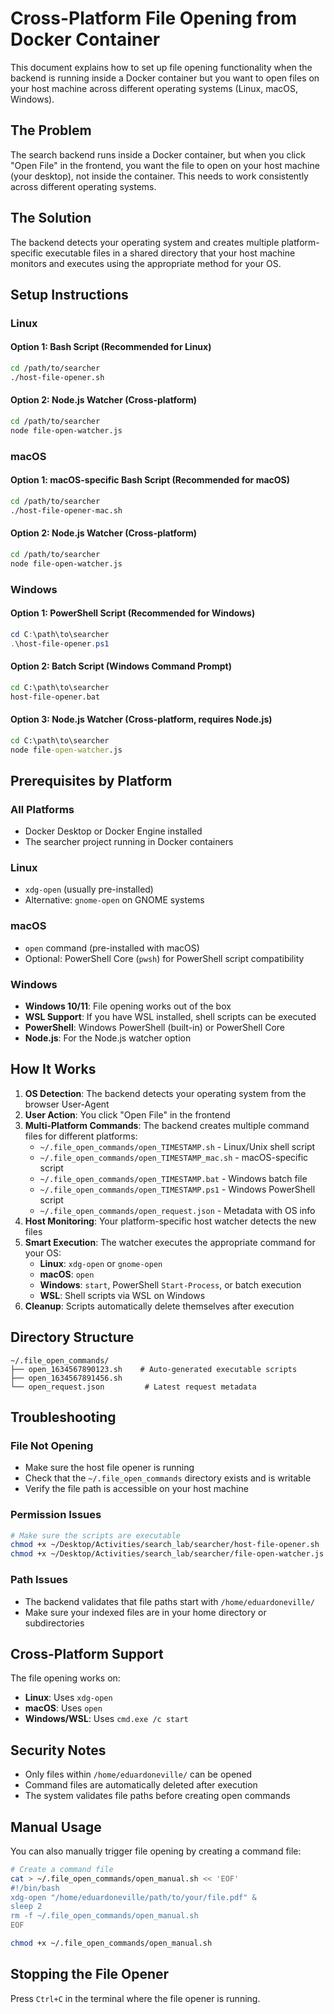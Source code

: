 # Cross-Platform File Opening from Docker Container

This document explains how to set up file opening functionality when the backend is running inside a Docker container but you want to open files on your host machine across different operating systems (Linux, macOS, Windows).

## The Problem

The search backend runs inside a Docker container, but when you click "Open File" in the frontend, you want the file to open on your host machine (your desktop), not inside the container. This needs to work consistently across different operating systems.

## The Solution

The backend detects your operating system and creates multiple platform-specific executable files in a shared directory that your host machine monitors and executes using the appropriate method for your OS.

## Setup Instructions

### Linux

#### Option 1: Bash Script (Recommended for Linux)
```bash
cd /path/to/searcher
./host-file-opener.sh
```

#### Option 2: Node.js Watcher (Cross-platform)
```bash
cd /path/to/searcher
node file-open-watcher.js
```

### macOS

#### Option 1: macOS-specific Bash Script (Recommended for macOS)
```bash
cd /path/to/searcher
./host-file-opener-mac.sh
```

#### Option 2: Node.js Watcher (Cross-platform)
```bash
cd /path/to/searcher
node file-open-watcher.js
```

### Windows

#### Option 1: PowerShell Script (Recommended for Windows)
```powershell
cd C:\path\to\searcher
.\host-file-opener.ps1
```

#### Option 2: Batch Script (Windows Command Prompt)
```cmd
cd C:\path\to\searcher
host-file-opener.bat
```

#### Option 3: Node.js Watcher (Cross-platform, requires Node.js)
```cmd
cd C:\path\to\searcher
node file-open-watcher.js
```

## Prerequisites by Platform

### All Platforms
- Docker Desktop or Docker Engine installed
- The searcher project running in Docker containers

### Linux
- `xdg-open` (usually pre-installed)
- Alternative: `gnome-open` on GNOME systems

### macOS
- `open` command (pre-installed with macOS)
- Optional: PowerShell Core (`pwsh`) for PowerShell script compatibility

### Windows
- **Windows 10/11**: File opening works out of the box
- **WSL Support**: If you have WSL installed, shell scripts can be executed
- **PowerShell**: Windows PowerShell (built-in) or PowerShell Core
- **Node.js**: For the Node.js watcher option

## How It Works

1. **OS Detection**: The backend detects your operating system from the browser User-Agent
2. **User Action**: You click "Open File" in the frontend
3. **Multi-Platform Commands**: The backend creates multiple command files for different platforms:
   - `~/.file_open_commands/open_TIMESTAMP.sh` - Linux/Unix shell script
   - `~/.file_open_commands/open_TIMESTAMP_mac.sh` - macOS-specific script
   - `~/.file_open_commands/open_TIMESTAMP.bat` - Windows batch file
   - `~/.file_open_commands/open_TIMESTAMP.ps1` - Windows PowerShell script
   - `~/.file_open_commands/open_request.json` - Metadata with OS info
4. **Host Monitoring**: Your platform-specific host watcher detects the new files
5. **Smart Execution**: The watcher executes the appropriate command for your OS:
   - **Linux**: `xdg-open` or `gnome-open`
   - **macOS**: `open`
   - **Windows**: `start`, PowerShell `Start-Process`, or batch execution
   - **WSL**: Shell scripts via WSL on Windows
6. **Cleanup**: Scripts automatically delete themselves after execution

## Directory Structure

```
~/.file_open_commands/
├── open_1634567890123.sh    # Auto-generated executable scripts
├── open_1634567891456.sh
└── open_request.json         # Latest request metadata
```

## Troubleshooting

### File Not Opening
- Make sure the host file opener is running
- Check that the `~/.file_open_commands` directory exists and is writable
- Verify the file path is accessible on your host machine

### Permission Issues
```bash
# Make sure the scripts are executable
chmod +x ~/Desktop/Activities/search_lab/searcher/host-file-opener.sh
chmod +x ~/Desktop/Activities/search_lab/searcher/file-open-watcher.js
```

### Path Issues
- The backend validates that file paths start with `/home/eduardoneville/`
- Make sure your indexed files are in your home directory or subdirectories

## Cross-Platform Support

The file opening works on:
- **Linux**: Uses `xdg-open`
- **macOS**: Uses `open`
- **Windows/WSL**: Uses `cmd.exe /c start`

## Security Notes

- Only files within `/home/eduardoneville/` can be opened
- Command files are automatically deleted after execution
- The system validates file paths before creating open commands

## Manual Usage

You can also manually trigger file opening by creating a command file:

```bash
# Create a command file
cat > ~/.file_open_commands/open_manual.sh << 'EOF'
#!/bin/bash
xdg-open "/home/eduardoneville/path/to/your/file.pdf" &
sleep 2
rm -f ~/.file_open_commands/open_manual.sh
EOF

chmod +x ~/.file_open_commands/open_manual.sh
```

## Stopping the File Opener

Press `Ctrl+C` in the terminal where the file opener is running.
